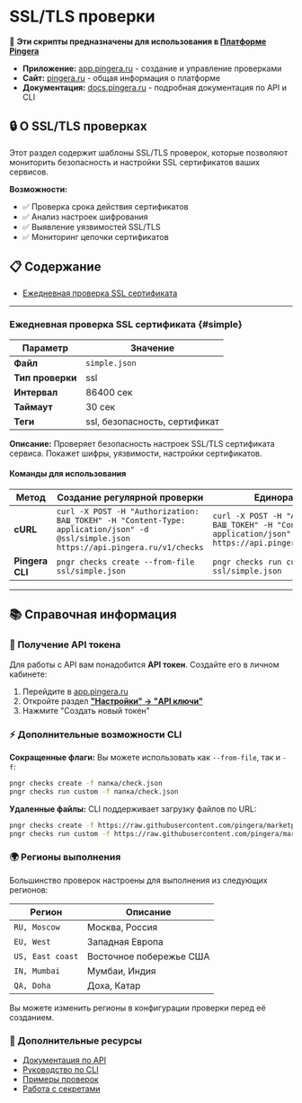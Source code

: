 
# SSL/TLS проверки

🚀 **Эти скрипты предназначены для использования в [Платформе Pingera](https://pingera.ru)**

- **Приложение:** [app.pingera.ru](https://app.pingera.ru) - создание и управление проверками
- **Сайт:** [pingera.ru](https://pingera.ru) - общая информация о платформе
- **Документация:** [docs.pingera.ru](https://docs.pingera.ru) - подробная документация по API и CLI

## 🔒 О SSL/TLS проверках

Этот раздел содержит шаблоны SSL/TLS проверок, которые позволяют мониторить безопасность и настройки SSL сертификатов ваших сервисов.

**Возможности:**
- ✅ Проверка срока действия сертификатов
- ✅ Анализ настроек шифрования
- ✅ Выявление уязвимостей SSL/TLS
- ✅ Мониторинг цепочки сертификатов

## 📋 Содержание

- [Ежедневная проверка SSL сертификата](#simple)

---

### Ежедневная проверка SSL сертификата {#simple}

| Параметр | Значение |
|----------|----------|
| **Файл** | `simple.json` |
| **Тип проверки** | ssl |
| **Интервал** | 86400 сек |
| **Таймаут** | 30 сек |
| **Теги** | ssl, безопасность, сертификат |

**Описание:** Проверяет безопасность настроек SSL/TLS сертификата сервиса. Покажет шифры, уязвимости, настройки сертификатов.

#### Команды для использования

| Метод | Создание регулярной проверки | Единоразовый запуск |
|-------|------------------------------|---------------------|
| **cURL** | `curl -X POST -H "Authorization: ВАШ_ТОКЕН" -H "Content-Type: application/json" -d @ssl/simple.json https://api.pingera.ru/v1/checks` | `curl -X POST -H "Authorization: ВАШ_ТОКЕН" -H "Content-Type: application/json" -d @ssl/simple.json https://api.pingera.ru/v1/checks/execute` |
| **Pingera CLI** | `pngr checks create --from-file ssl/simple.json` | `pngr checks run custom --from-file ssl/simple.json` |

---

## 📚 Справочная информация

### 🔑 Получение API токена

Для работы с API вам понадобится **API токен**. Создайте его в личном кабинете:
1. Перейдите в [app.pingera.ru](https://app.pingera.ru)
2. Откройте раздел [**"Настройки" → "API ключи"**](https://app.pingera.ru/settings/tokens)
3. Нажмите "Создать новый токен"

### ⚡ Дополнительные возможности CLI

**Сокращенные флаги:** Вы можете использовать как `--from-file`, так и `-f`:
```bash
pngr checks create -f папка/check.json
pngr checks run custom -f папка/check.json
```

**Удаленные файлы:** CLI поддерживает загрузку файлов по URL:
```bash
pngr checks create -f https://raw.githubusercontent.com/pingera/marketplace/refs/heads/main/multistep/simple.json
pngr checks run custom -f https://raw.githubusercontent.com/pingera/marketplace/refs/heads/main/synthetic/simple-screenshot.json
```

### 🌍 Регионы выполнения

Большинство проверок настроены для выполнения из следующих регионов:

| Регион | Описание |
|--------|----------|
| `RU, Moscow` | Москва, Россия |
| `EU, West` | Западная Европа |
| `US, East coast` | Восточное побережье США |
| `IN, Mumbai` | Мумбаи, Индия |
| `QA, Doha` | Доха, Катар |

Вы можете изменить регионы в конфигурации проверки перед её созданием.

### 📖 Дополнительные ресурсы

- [Документация по API](https://docs.pingera.ru/api/overview)
- [Руководство по CLI](https://docs.pingera.ru/devs/cli)
- [Примеры проверок](https://docs.pingera.ru/checks/overview)
- [Работа с секретами](https://docs.pingera.ru/checks/secrets)
